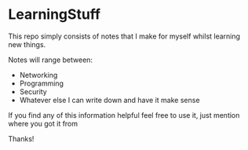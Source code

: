 LearningStuff
=============

This repo simply consists of notes that I make for myself whilst learning new things.  

Notes will range between:

* Networking
* Programming
* Security
* Whatever else I can write down and have it make sense

If you find any of this information helpful feel free to use it, just mention where you got it from

Thanks!
